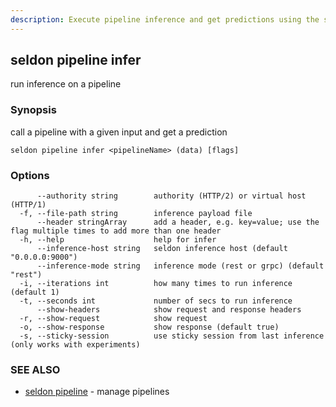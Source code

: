 ```yaml
---
description: Execute pipeline inference and get predictions using the seldon pipeline infer CLI command. This command allows you to run inference requests on Seldon Core pipelines, supporting both REST and gRPC protocols, with options for batch processing, sticky sessions, and custom headers.
---
```


## seldon pipeline infer

run inference on a pipeline

### Synopsis

call a pipeline with a given input and get a prediction

```
seldon pipeline infer <pipelineName> (data) [flags]
```

### Options

```
      --authority string        authority (HTTP/2) or virtual host (HTTP/1)
  -f, --file-path string        inference payload file
      --header stringArray      add a header, e.g. key=value; use the flag multiple times to add more than one header
  -h, --help                    help for infer
      --inference-host string   seldon inference host (default "0.0.0.0:9000")
      --inference-mode string   inference mode (rest or grpc) (default "rest")
  -i, --iterations int          how many times to run inference (default 1)
  -t, --seconds int             number of secs to run inference
      --show-headers            show request and response headers
  -r, --show-request            show request
  -o, --show-response           show response (default true)
  -s, --sticky-session          use sticky session from last inference (only works with experiments)
```

### SEE ALSO

* [seldon pipeline](seldon_pipeline.md)	 - manage pipelines

